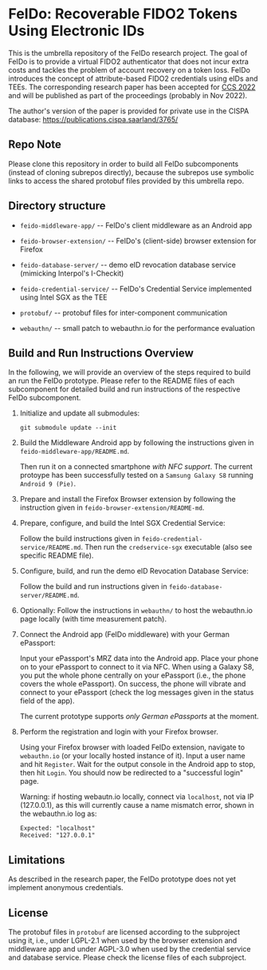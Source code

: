 # FeIDo: Recoverable FIDO2 Tokens Using Electronic IDs
This is the umbrella repository of the FeIDo research project.
The goal of FeIDo is to provide a virtual FIDO2 authenticator that does not incur extra costs and tackles the problem of account recovery on a token loss.
FeIDo introduces the concept of attribute-based FIDO2 credentials using eIDs and TEEs.
The corresponding research paper has been accepted for [CCS 2022](https://www.sigsac.org/ccs/CCS2022/) and will be published as part of the proceedings (probably in Nov 2022).

The author's version of the paper is provided for private use in the CISPA database: https://publications.cispa.saarland/3765/

## Repo Note
Please clone this repository in order to build all FeIDo subcomponents (instead of cloning subrepos directly), because the subrepos use symbolic links to access the shared protobuf files provided by this umbrella repo.


## Directory structure
* `feido-middleware-app/`       -- FeIDo's client middleware as an Android app

* `feido-browser-extension/`    -- FeIDo's (client-side) browser extension for Firefox

* `feido-database-server/`      -- demo eID revocation database service (mimicking Interpol's I-Checkit)

* `feido-credential-service/`   -- FeIDo's Credential Service implemented using Intel SGX as the TEE

* `protobuf/`                   -- protobuf files for inter-component communication

* `webauthn/`                   -- small patch to webauthn.io for the performance evaluation



## Build and Run Instructions Overview
In the following, we will provide an overview of the steps required to build an
run the FeIDo prototype.
Please refer to the README files of each subcomponent for detailed build and run
instructions of the respective FeIDo subcomponent.

1. Initialize and update all submodules:
    ```
    git submodule update --init
    ```


2. Build the Middleware Android app by following the instructions given in `feido-middleware-app/README.md`.

    Then run it on a connected smartphone *with NFC support*.
    The current protoype has been successfully tested on a `Samsung Galaxy S8` running `Android 9 (Pie)`.


3. Prepare and install the Firefox Browser extension by following the instruction given in `feido-browser-extension/README-md`.


4. Prepare, configure, and build the Intel SGX Credential Service:

    Follow the build instructions given in `feido-credential-service/README.md`.
    Then run the `credservice-sgx` executable (also see specific README file).

5. Configure, build, and run the demo eID Revocation Database Service:

    Follow the build and run instructions given in `feido-database-server/README.md`.

6. Optionally: Follow the instructions in `webauthn/` to host the webauthn.io page
    locally (with time measurement patch).


7. Connect the Android app (FeIDo middleware) with your German ePassport:

    Input your ePassport's MRZ data into the Android app.
    Place your phone on to your ePassport to connect to it via NFC.
    When using a Galaxy S8, you put the whole phone centrally on your ePassport
    (i.e., the phone covers the whole ePassport).
    On success, the phone will vibrate and connect to your ePassport (check the
    log messages given in the status field of the app).

    The current prototype supports *only German ePassports* at the moment.


8. Perform the registration and login with your Firefox browser.

    Using your Firefox browser with loaded FeIDo extension, navigate to `webauthn.io`
    (or your locally hosted instance of it).
    Input a user name and hit `Register`.
    Wait for the output console in the Android app to stop, then hit `Login`.
    You should now be redirected to a "successful login" page.

    Warning: if hosting webautn.io locally, connect via `localhost`, not via IP
    (127.0.0.1), as this will currently cause a name mismatch error, shown in the
    webauthn.io log as:
    ```
    Expected: "localhost"
    Received: "127.0.0.1"
    ```


## Limitations
As described in the research paper, the FeIDo prototype does not yet implement anonymous credentials.


## License
The protobuf files in `protobuf` are licensed according to the subproject using it, i.e., under LGPL-2.1 when used by the browser extension and middleware app and under AGPL-3.0 when used by the credential service and database service.
Please check the license files of each subproject.
